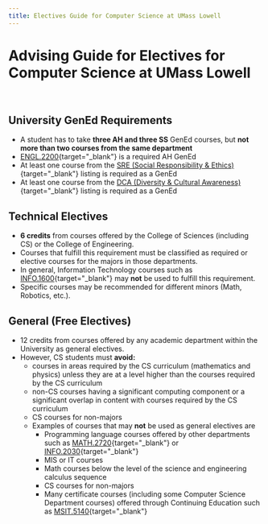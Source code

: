 ```yaml
---
title: Electives Guide for Computer Science at UMass Lowell
---
```


# Advising Guide for Electives for Computer Science at UMass Lowell

<br>

## University GenEd Requirements

- A student has to take **three AH and three SS** GenEd courses, but **not more than two courses from the same department**
- [ENGL.2200](https://www.uml.edu/catalog/courses/ENGL/2200){target="_blank"} is a required AH GenEd
- At least one course from the [SRE (Social Responsibility & Ethics)](https://www.uml.edu/Catalog/Undergraduate/Core-Curriculum/ELO/Course-Listing-SRE.aspx){target="_blank"} listing is required as a GenEd
- At least one course from the [DCA (Diversity & Cultural Awareness)](https://www.uml.edu/catalog/undergraduate/core-curriculum/elo/course-listing-dca.aspx){target="_blank"} listing is required as a GenEd

## Technical Electives

- **6 credits** from courses offered by the College of Sciences (including CS) or the College of Engineering.
- Courses that fulfill this requirement must be classified as required or elective courses for the majors in those departments.
- In general, Information Technology courses such as [INFO.1600](https://www.uml.edu/catalog/courses/INFO/1600){target="_blank"} may **not** be used to fulfill this requirement.
- Specific courses may be recommended for different minors (Math, Robotics, etc.).

## General (Free Electives)

- 12 credits from courses offered by any academic department within the University as general electives.
- However, CS students must **avoid:**
	- courses in areas required by the CS curriculum (mathematics and physics) unless they are at a level higher than the courses required by the CS curriculum
	- non-CS courses having a significant computing component or a significant overlap in content with courses required by the CS curriculum
	- CS courses for non-majors
	- Examples of courses that may **not** be used as general electives are
		- Programming language courses offered by other departments such as [MATH.2720](https://www.uml.edu/catalog/courses/MATH/2720){target="_blank"} or [INFO.2030](https://www.uml.edu/catalog/courses/INFO/2030){target="_blank"}
		- MIS or IT courses
		- Math courses below the level of the science and engineering calculus sequence
		- CS courses for non-majors
		- Many certificate courses (including some Computer Science Department courses) offered through Continuing Education such as [MSIT.5140](https://www.uml.edu/catalog/courses/MSIT/5140){target="_blank"}
		